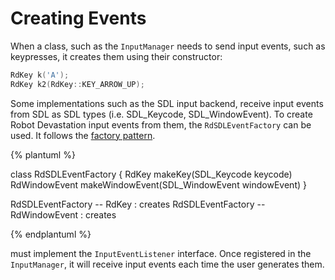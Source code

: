 # Creating Events
When a class, such as the `InputManager` needs to send input events, such as keypresses, it creates them using their constructor:

```cpp
RdKey k('A');
RdKey k2(RdKey::KEY_ARROW_UP);
``` 

Some implementations such as the SDL input backend, receive input events from SDL as SDL types (i.e. SDL_Keycode, SDL_WindowEvent). To create Robot Devastation input events from them, the `RdSDLEventFactory` can be used. It follows the [factory pattern](https://en.wikipedia.org/wiki/Factory_method_pattern).

{% plantuml %}

class RdSDLEventFactory {
RdKey makeKey(SDL_Keycode keycode)
RdWindowEvent makeWindowEvent(SDL_WindowEvent windowEvent)
}

RdSDLEventFactory -- RdKey : creates
RdSDLEventFactory -- RdWindowEvent : creates

{% endplantuml %}

must implement the `InputEventListener` interface. Once registered in the `InputManager`, it will receive input events each time the user generates them.

